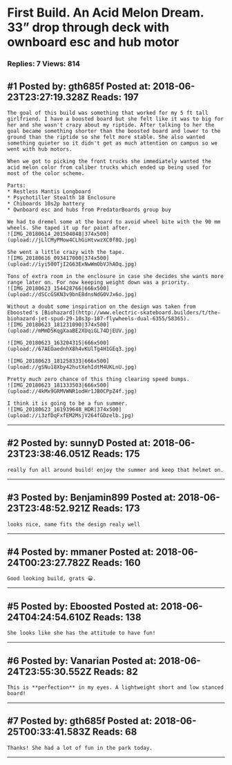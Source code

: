 # First Build. An Acid Melon Dream. 33&rdquo; drop through deck with ownboard esc and hub motor

### Replies: 7 Views: 814

## \#1 Posted by: gth685f Posted at: 2018-06-23T23:27:19.328Z Reads: 197

```
The goal of this build was something that worked for my 5 ft tall girlfriend. I have a boosted board but she felt like it was to big for her and she wasn't crazy about my riptide. After talking to her the goal became something shorter than the boosted board and lower to the ground than the riptide so she felt more stable. She also wanted something quieter so it didn't get as much attention on campus so we went with hub motors.

When we got to picking the front trucks she immediately wanted the acid melon color from caliber trucks which ended up being used for most of the color scheme.

Parts:
* Restless Mantis Longboard
* Psychotiller Stealth 18 Enclosure
* Chiboards 10s2p battery
* Ownboard esc and hubs from PredatorBoards group buy

We had to dremel some at the board to avoid wheel bite with the 90 mm wheels. She taped it up for paint after.
![IMG_20180614_201504048|374x500](upload://jLlCMyPMow4CLhGiHtvwzXC0f8Q.jpg)

She went a little crazy with the tape.
![IMG_20180616_093417000|374x500](upload://iyi500TjI2G63ExNwWmObVJhAOq.jpg)

Tons of extra room in the enclosure in case she decides she wants more range later on. For now keeping weight down was a priority.
![IMG_20180623_154428766|666x500](upload://dSCcGSKN3v9bnE8dnsNdG0VJx6o.jpg)

Without a doubt some inspiration on the design was taken from Eboosted's [Biohazard](http://www.electric-skateboard.builders/t/the-biohazard-jet-spud-29-10s3p-107-flywheels-dual-6355/58365). 
![IMG_20180623_181231090|374x500](upload://mMmD5KqgXaaBE2XUqiGL74DjEUV.jpg)

![IMG_20180623_163204315|666x500](upload://67AEOaednhX8h4vKUlTg4H1GEq3.jpg)

![IMG_20180623_181258333|666x500](upload://gSNu18Xby42hutXehIdtM4UKLnU.jpg)

Pretty much zero chance of this thing clearing speed bumps.
![IMG_20180623_181333503|666x500](upload://4kMx9GRMVWNR1odHr1JB0CPpZ4f.jpg)

I think it is going to be a fun summer.
![IMG_20180623_161939648_HDR|374x500](upload://i3zfDqFxfEM2MsjV264fGDzelb.jpg)
```

---
## \#2 Posted by: sunnyD Posted at: 2018-06-23T23:38:46.051Z Reads: 175

```
really fun all around build! enjoy the summer and keep that helmet on.
```

---
## \#3 Posted by: Benjamin899 Posted at: 2018-06-23T23:48:52.921Z Reads: 173

```
looks nice, name fits the design realy well
```

---
## \#4 Posted by: mmaner Posted at: 2018-06-24T00:23:27.782Z Reads: 160

```
Good looking build, grats 😀.
```

---
## \#5 Posted by: Eboosted Posted at: 2018-06-24T04:24:54.610Z Reads: 138

```
She looks like she has the attitude to have fun!
```

---
## \#6 Posted by: Vanarian Posted at: 2018-06-24T23:55:30.552Z Reads: 82

```
This is **perfection** in my eyes. A lightweight short and low stanced board!
```

---
## \#7 Posted by: gth685f Posted at: 2018-06-25T00:33:41.583Z Reads: 68

```
Thanks! She had a lot of fun in the park today.
```

---
